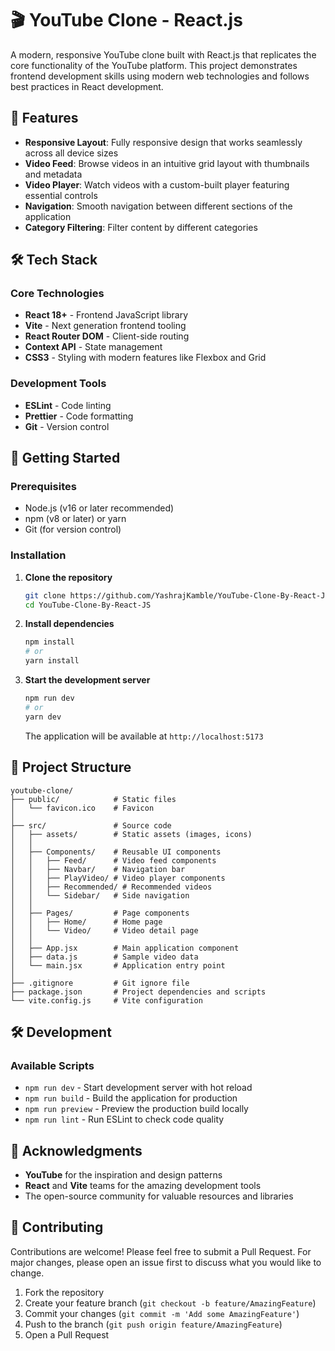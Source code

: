# 🎬 YouTube Clone - React.js

A modern, responsive YouTube clone built with React.js that replicates the core functionality of the YouTube platform. This project demonstrates frontend development skills using modern web technologies and follows best practices in React development.

<!-- ![YouTube Clone Preview](https://you-tube-clone-by-react-js.vercel.app/) -->

## 🌟 Features

- **Responsive Layout**: Fully responsive design that works seamlessly across all device sizes
- **Video Feed**: Browse videos in an intuitive grid layout with thumbnails and metadata
- **Video Player**: Watch videos with a custom-built player featuring essential controls
- **Navigation**: Smooth navigation between different sections of the application
- **Category Filtering**: Filter content by different categories

## 🛠️ Tech Stack

### Core Technologies
- **React 18+** - Frontend JavaScript library
- **Vite** - Next generation frontend tooling
- **React Router DOM** - Client-side routing
- **Context API** - State management
- **CSS3** - Styling with modern features like Flexbox and Grid

### Development Tools
- **ESLint** - Code linting
- **Prettier** - Code formatting
- **Git** - Version control

## 🚀 Getting Started

### Prerequisites

- Node.js (v16 or later recommended)
- npm (v8 or later) or yarn
- Git (for version control)

### Installation

1. **Clone the repository**
   ```bash
   git clone https://github.com/YashrajKamble/YouTube-Clone-By-React-JS.git
   cd YouTube-Clone-By-React-JS
   ```

2. **Install dependencies**
   ```bash
   npm install
   # or
   yarn install
   ```

3. **Start the development server**
   ```bash
   npm run dev
   # or
   yarn dev
   ```
   
   The application will be available at `http://localhost:5173`

## 📂 Project Structure

```
youtube-clone/
├── public/            # Static files
│   └── favicon.ico    # Favicon
│
├── src/               # Source code
│   ├── assets/        # Static assets (images, icons)
│   │
│   ├── Components/    # Reusable UI components
│   │   ├── Feed/      # Video feed components
│   │   ├── Navbar/    # Navigation bar
│   │   ├── PlayVideo/ # Video player components
│   │   ├── Recommended/ # Recommended videos
│   │   └── Sidebar/   # Side navigation
│   │
│   ├── Pages/         # Page components
│   │   ├── Home/      # Home page
│   │   └── Video/     # Video detail page
│   │
│   ├── App.jsx        # Main application component
│   ├── data.js        # Sample video data
│   └── main.jsx       # Application entry point
│
├── .gitignore         # Git ignore file
├── package.json       # Project dependencies and scripts
└── vite.config.js     # Vite configuration
```

## 🛠️ Development

### Available Scripts

- `npm run dev` - Start development server with hot reload
- `npm run build` - Build the application for production
- `npm run preview` - Preview the production build locally
- `npm run lint` - Run ESLint to check code quality


## 🙏 Acknowledgments

- **YouTube** for the inspiration and design patterns
- **React** and **Vite** teams for the amazing development tools
- The open-source community for valuable resources and libraries

## 🤝 Contributing

Contributions are welcome! Please feel free to submit a Pull Request. For major changes, please open an issue first to discuss what you would like to change.

1. Fork the repository
2. Create your feature branch (`git checkout -b feature/AmazingFeature`)
3. Commit your changes (`git commit -m 'Add some AmazingFeature'`)
4. Push to the branch (`git push origin feature/AmazingFeature`)
5. Open a Pull Request
